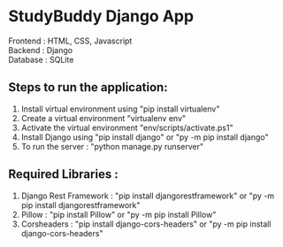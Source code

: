 # StudyBuddy Django App
Frontend : HTML, CSS, Javascript\
Backend : Django\
Database : SQLite

## Steps to run the application:
1. Install virtual environment using "pip install virtualenv"
2. Create a virtual environment "virtualenv env"
3. Activate the virtual environment "env/scripts/activate.ps1"
4. Install Django using "pip install django" or "py -m pip install django"
5. To run the server : "python manage.py runserver"

## Required Libraries :
1. Django Rest Framework : "pip install djangorestframework" or "py -m pip install djangorestframework"
2. Pillow : "pip install Pillow" or "py -m pip install Pillow"
3. Corsheaders : "pip install django-cors-headers" or "py -m pip install django-cors-headers"
